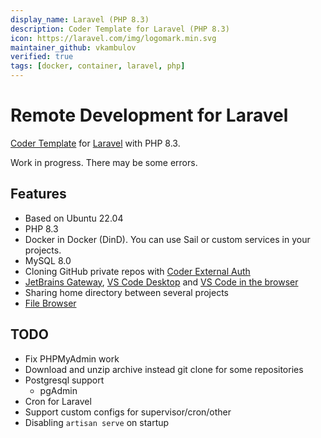 ```yaml
---
display_name: Laravel (PHP 8.3)
description: Coder Template for Laravel (PHP 8.3)
icon: https://laravel.com/img/logomark.min.svg
maintainer_github: vkambulov
verified: true
tags: [docker, container, laravel, php]
---
```


# Remote Development for Laravel

[Coder Template](https://coder.com/docs/v2/latest/templates) for [Laravel](https://laravel.com) with PHP 8.3.

Work in progress. There may be some errors.

## Features

- Based on Ubuntu 22.04
- PHP 8.3
- Docker in Docker (DinD). You can use Sail or custom services in your projects.
- MySQL 8.0
- Cloning GitHub private repos with [Coder External Auth](https://coder.com/docs/v2/latest/admin/external-auth)
- [JetBrains Gateway](https://registry.coder.com/modules/jetbrains-gateway), [VS Code Desktop](https://registry.coder.com/modules/vscode-desktop) and [VS Code in the browser](https://code-server.dev)
- Sharing home directory between several projects
- [File Browser](https://registry.coder.com/modules/filebrowser)

## TODO

- Fix PHPMyAdmin work
- Download and unzip archive instead git clone for some repositories
- Postgresql support
  - pgAdmin
- Cron for Laravel
- Support custom configs for supervisor/cron/other
- Disabling `artisan serve` on startup
